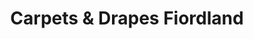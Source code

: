 ---
title: "Carpets & Drapes Fiordland"
url: /te-anau/carpets-and-drapes-fiordland/
shop: interior decoration
---